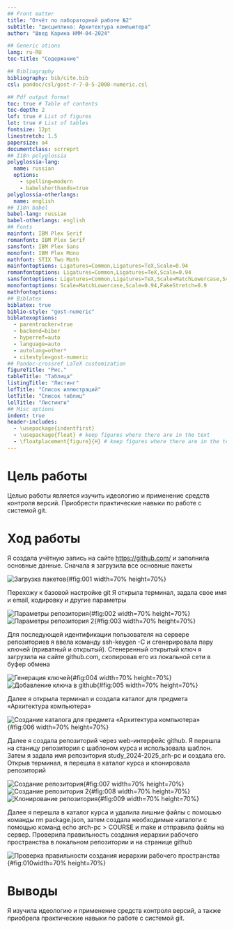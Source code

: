 ```yaml
---
## Front matter
title: "Отчёт по лабораторной работе №2"
subtitle: "дисциплина: Архитектура компьютера"
author: "Швед Карина НММ-04-2024"

## Generic otions
lang: ru-RU
toc-title: "Содержание"

## Bibliography
bibliography: bib/cite.bib
csl: pandoc/csl/gost-r-7-0-5-2008-numeric.csl

## Pdf output format
toc: true # Table of contents
toc-depth: 2
lof: true # List of figures
lot: true # List of tables
fontsize: 12pt
linestretch: 1.5
papersize: a4
documentclass: scrreprt
## I18n polyglossia
polyglossia-lang:
  name: russian
  options:
	- spelling=modern
	- babelshorthands=true
polyglossia-otherlangs:
  name: english
## I18n babel
babel-lang: russian
babel-otherlangs: english
## Fonts
mainfont: IBM Plex Serif
romanfont: IBM Plex Serif
sansfont: IBM Plex Sans
monofont: IBM Plex Mono
mathfont: STIX Two Math
mainfontoptions: Ligatures=Common,Ligatures=TeX,Scale=0.94
romanfontoptions: Ligatures=Common,Ligatures=TeX,Scale=0.94
sansfontoptions: Ligatures=Common,Ligatures=TeX,Scale=MatchLowercase,Scale=0.94
monofontoptions: Scale=MatchLowercase,Scale=0.94,FakeStretch=0.9
mathfontoptions:
## Biblatex
biblatex: true
biblio-style: "gost-numeric"
biblatexoptions:
  - parentracker=true
  - backend=biber
  - hyperref=auto
  - language=auto
  - autolang=other*
  - citestyle=gost-numeric
## Pandoc-crossref LaTeX customization
figureTitle: "Рис."
tableTitle: "Таблица"
listingTitle: "Листинг"
lofTitle: "Список иллюстраций"
lotTitle: "Список таблиц"
lolTitle: "Листинги"
## Misc options
indent: true
header-includes:
  - \usepackage{indentfirst}
  - \usepackage{float} # keep figures where there are in the text
  - \floatplacement{figure}{H} # keep figures where there are in the text
---
```


# Цель работы

Целью работы является изучить идеологию и применение средств контроля версий.
Приобрести практические навыки по работе с системой git.




# Ход работы

Я создала учётную запись на сайте https://github.com/ и заполнила основные данные.
Сначала я загрузила все основные пакеты

![Загрузка пакетов](image/5215262673548206077.jpg){#fig:001 width=70% height=70%}

Перехожу к базовой настройке git
Я открыла терминал, задала свое имя и email, кодировку и другие параметры

![Параметры репозитория](image/5215262673548206079.jpg){#fig:002 width=70% height=70%}
![Параметры репозитория 2](image/5215262673548206140.jpg){#fig:003 width=70% height=70%}

Для последующей идентификации пользователя на сервере репозиториев я ввела
команду ssh-keygen -C и сгенерировала пару ключей (приватный и открытый).
Сгенеренный открытый ключ я загрузила на сайте github.com, скопировав его из
локальной сети в буфер обмена

![Генерация ключей](image/5215262673548206080.jpg){#fig:004 width=70% height=70%}
![Добавление ключа в github](image/5215262673548206081.jpg){#fig:005 width=70% height=70%}

Далее я открыла терминал и создала каталог для предмета «Архитектура компьютера»

![Создание каталога для предмета «Архитектура компьютера»](image/5215262673548206082.jpg){#fig:006 width=70% height=70%}

Далее я создала репозиторий через web-интерфейс github. Я перешла на станицу
репозитория с шаблоном курса и использовала шаблон. Затем я задала имя
репозитория study_2024-2025_arh-pc и создала его. Открыв терминал, я перешла в
каталог курса и клонировала репозиторий

![Создание репозитория](image/5215262673548206083.jpg){#fig:007 width=70% height=70%}
![Создание репозитория 2](image/5215262673548206084.jpg){#fig:008 width=70% height=70%}
![Клонирование репозитория](image/5215262673548206085.jpg){#fig:009 width=70% height=70%}

Далее я перешла в каталог курса и удалила лишние файлы с помошью команды rm
package.json, затем создала необходимые каталоги с помощью команд echo arch-pc > COURSE и
make и отправила файлы на сервер.
Проверила правильность создания иерархии рабочего пространства в локальном
репозитории и на странице github 

![Проверка правильности создания иерархии рабочего пространства](image/5215262673548206225.jpg){#fig:010width=70% height=70%}



# Выводы

Я изучила идеологию и применение средств контроля версий, а также приобрела
практические навыки по работе с системой git.
